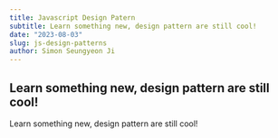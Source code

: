 ```yaml
---
title: Javascript Design Patern
subtitle: Learn something new, design pattern are still cool!
date: "2023-08-03"
slug: js-design-patterns
author: Simon Seungyeon Ji
---
```


## Learn something new, design pattern are still cool!

Learn something new, design pattern are still cool!
